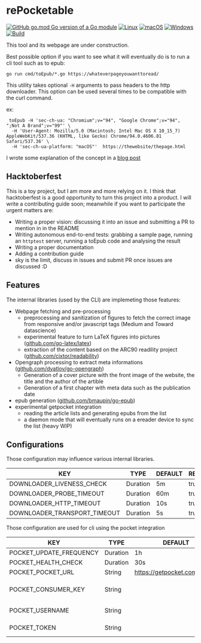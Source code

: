 # rePocketable

[![GitHub go.mod Go version of a Go module](https://img.shields.io/github/go-mod/go-version/gomods/athens.svg)](https://github.com/gomods/athens)
[![Linux](https://svgshare.com/i/Zhy.svg)](https://svgshare.com/i/Zhy.svg)
[![macOS](https://svgshare.com/i/ZjP.svg)](https://svgshare.com/i/ZjP.svg)
[![Windows](https://svgshare.com/i/ZhY.svg)](https://svgshare.com/i/ZhY.svg)
[![Build](https://github.com/owulveryck/rePocketable/actions/workflows/go.yml/badge.svg)](https://github.com/owulveryck/rePocketable/actions/workflows/go.yml)

This tool and its webpage are under construction.

Best possible option if you want to see what it will eventually do is to run a cli tool such as to epub:

```shell
go run cmd/toEpub/*.go https://whateverpageyouwanttoread/
```

This utility takes optional `-H` arguments to pass headers to the http downloader.
This option can be used several times to be compatible with the curl command.

ex:

```shell
 toEpub -H 'sec-ch-ua: "Chromium";v="94", "Google Chrome";v="94", ";Not A Brand";v="99"' \
  -H 'User-Agent: Mozilla/5.0 (Macintosh; Intel Mac OS X 10_15_7) AppleWebKit/537.36 (KHTML, like Gecko) Chrome/94.0.4606.81 Safari/537.36' \
  -H 'sec-ch-ua-platform: "macOS"'  https://thewebsite/thepage.html
```

I wrote some explanation of the concept in a [blog post](https://blog.owulveryck.info/2021/10/07/reading-from-the-web-offline-and-distraction-free.html)

## Hacktoberfest

This is a toy project, but I am more and more relying on it. I think that hacktoberfest is a good opportunity to turn this project into a product.
I will write a contributing guide soon; meanwhile if you want to participate the urgent matters are:

- Writing a proper vision: discussing it into an issue and submitting a PR to mention in in the README
- Writing autonomous end-to-end tests: grabbing a sample page, running an `httptest` server, running a toEpub code and analysing the result
- Writing a proper documentation
- Adding a contribution guide
- sky is the limit, discuss in issues and submit PR once issues are discussed :D 

## Features

The internal libraries (used by the CLI) are implemeting those features:

- Webpage fetching and pre-processing
  - preprocessing and sanitization of figures to fetch the correct image from responsive and/or javascript tags (Medium and Toward datascience)
  - experimental feature to turn LaTeX figures into pictures ([github.com/go-latex/latex](https://github.com/go-latex/latex))
  - extraction of the content based on the ARC90 readility project ([github.com/cixtor/readability](https://github.com/cixtor/readability))
- Opengraph processing to extract meta informations ([github.com/dyatlov/go-opengraph](https://github.com/dyatlov/go-opengraph))
  - Generation of a cover picture with the front image of the website, the title and the author of the artible
  - Generation of a first chapter with meta data such as the publication date
- epub generation ([github.com/bmaupin/go-epub](https://github.com/bmaupin/go-epub))
- experimental getpocket integration
  - reading the article lists and generating epubs from the list
  - a daemon mode that will eventually runs on a ereader device to sync the list (heavy WIP)

## Configurations

Those configuration may influence various internal libraries.

| KEY                             | TYPE        | DEFAULT    | REQUIRED    | DESCRIPTION    |
|---------------------------------|-------------|------------|-------------|----------------|
| DOWNLOADER_LIVENESS_CHECK       | Duration    | 5m         | true        |                |
| DOWNLOADER_PROBE_TIMEOUT        | Duration    | 60m        | true        |                |
| DOWNLOADER_HTTP_TIMEOUT         | Duration    | 10s        | true        |                |
| DOWNLOADER_TRANSPORT_TIMEOUT    | Duration    | 5s         | true        |                |

Those configuration are used for cli using the pocket integration

| KEY                        | TYPE        | DEFAULT                         | REQUIRED    | DESCRIPTION                                                        |
|----------------------------|-------------|---------------------------------|-------------|--------------------------------------------------------------------|
| POCKET_UPDATE_FREQUENCY    | Duration    | 1h                              | true        | How often to query getPocket                                       |
| POCKET_HEALTH_CHECK        | Duration    | 30s                             | true        |                                                                    |
| POCKET_POCKET_URL          | String      | https://getpocket.com/v3/get    | true        |                                                                    |
| POCKET_CONSUMER_KEY        | String      |                                 | true        | See https://getpocket.com/developer/apps/ to get a consumer key    |
| POCKET_USERNAME            | String      |                                 |             | The pocket username (will try to fetch it if not found)            |
| POCKET_TOKEN               | String      |                                 |             | The access token, will try to fetch it if not found or invalid     |
